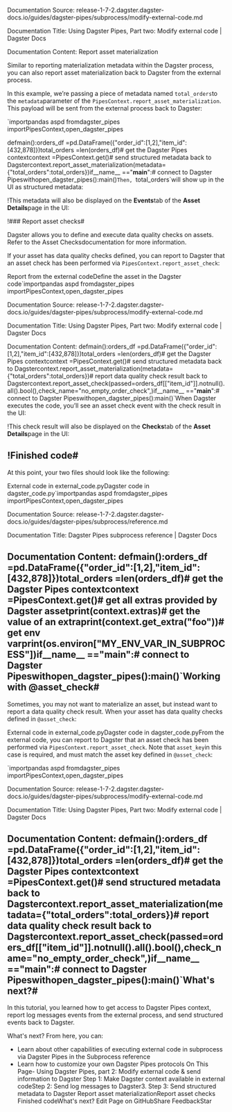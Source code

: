 Documentation Source:
release-1-7-2.dagster.dagster-docs.io/guides/dagster-pipes/subprocess/modify-external-code.md

Documentation Title:
Using Dagster Pipes, Part two: Modify external code | Dagster Docs

Documentation Content:
Report asset materialization

Similar to reporting materialization metadata within the Dagster process, you can also report asset materialization back to Dagster from the external process.

In this example, we’re passing a piece of metadata named `total_orders`to the `metadata`parameter of the `PipesContext.report_asset_materialization`. This payload will be sent from the external process back to Dagster:

`importpandas aspd
fromdagster_pipes importPipesContext,open_dagster_pipes


defmain():orders_df =pd.DataFrame({"order_id":[1,2],"item_id":[432,878]})total_orders =len(orders_df)# get the Dagster Pipes contextcontext =PipesContext.get()# send structured metadata back to Dagstercontext.report_asset_materialization(metadata={"total_orders":total_orders})if__name__ =="__main__":# connect to Dagster Pipeswithopen_dagster_pipes():main()`Then, `total_orders`will show up in the UI as structured metadata:

!This metadata will also be displayed on the **Events**tab of the **Asset Details**page in the UI:

!### Report asset checks#

Dagster allows you to define and execute data quality checks on assets. Refer to the Asset Checksdocumentation for more information.

If your asset has data quality checks defined, you can report to Dagster that an asset check has been performed via `PipesContext.report_asset_check`:

Report from the external codeDefine the asset in the Dagster code`importpandas aspd
fromdagster_pipes importPipesContext,open_dagster_pipes



Documentation Source:
release-1-7-2.dagster.dagster-docs.io/guides/dagster-pipes/subprocess/modify-external-code.md

Documentation Title:
Using Dagster Pipes, Part two: Modify external code | Dagster Docs

Documentation Content:
defmain():orders_df =pd.DataFrame({"order_id":[1,2],"item_id":[432,878]})total_orders =len(orders_df)# get the Dagster Pipes contextcontext =PipesContext.get()# send structured metadata back to Dagstercontext.report_asset_materialization(metadata={"total_orders":total_orders})# report data quality check result back to Dagstercontext.report_asset_check(passed=orders_df[["item_id"]].notnull().all().bool(),check_name="no_empty_order_check",)if__name__ =="__main__":# connect to Dagster Pipeswithopen_dagster_pipes():main()`When Dagster executes the code, you’ll see an asset check event with the check result in the UI:

!This check result will also be displayed on the **Checks**tab of the **Asset Details**page in the UI:

!Finished code#
--------------

At this point, your two files should look like the following:

External code in external\_code.pyDagster code in dagster\_code.py`importpandas aspd
fromdagster_pipes importPipesContext,open_dagster_pipes



Documentation Source:
release-1-7-2.dagster.dagster-docs.io/guides/dagster-pipes/subprocess/reference.md

Documentation Title:
Dagster Pipes subprocess reference | Dagster Docs

Documentation Content:
defmain():orders_df =pd.DataFrame({"order_id":[1,2],"item_id":[432,878]})total_orders =len(orders_df)# get the Dagster Pipes contextcontext =PipesContext.get()# get all extras provided by Dagster assetprint(context.extras)# get the value of an extraprint(context.get_extra("foo"))# get env varprint(os.environ["MY_ENV_VAR_IN_SUBPROCESS"])if__name__ =="__main__":# connect to Dagster Pipeswithopen_dagster_pipes():main()`Working with @asset\_check#
---------------------------

Sometimes, you may not want to materialize an asset, but instead want to report a data quality check result. When your asset has data quality checks defined in `@asset_check`:

External code in external\_code.pyDagster code in dagster\_code.pyFrom the external code, you can report to Dagster that an asset check has been performed via `PipesContext.report_asset_check`. Note that `asset_key`in this case is required, and must match the asset key defined in `@asset_check`:

`importpandas aspd
fromdagster_pipes importPipesContext,open_dagster_pipes



Documentation Source:
release-1-7-2.dagster.dagster-docs.io/guides/dagster-pipes/subprocess/modify-external-code.md

Documentation Title:
Using Dagster Pipes, Part two: Modify external code | Dagster Docs

Documentation Content:
defmain():orders_df =pd.DataFrame({"order_id":[1,2],"item_id":[432,878]})total_orders =len(orders_df)# get the Dagster Pipes contextcontext =PipesContext.get()# send structured metadata back to Dagstercontext.report_asset_materialization(metadata={"total_orders":total_orders})# report data quality check result back to Dagstercontext.report_asset_check(passed=orders_df[["item_id"]].notnull().all().bool(),check_name="no_empty_order_check",)if__name__ =="__main__":# connect to Dagster Pipeswithopen_dagster_pipes():main()`What's next?#
-------------

In this tutorial, you learned how to get access to Dagster Pipes context, report log messages events from the external process, and send structured events back to Dagster.

What's next? From here, you can:

* Learn about other capabilities of executing external code in subprocess via Dagster Pipes in the Subprocess reference
* Learn how to customize your own Dagster Pipes protocols
On This Page- Using Dagster Pipes, part 2: Modify external code & send information to Dagster
	Step 1: Make Dagster context available in external codeStep 2: Send log messages to Dagster3. Step 3: Send structured metadata to Dagster
		Report asset materializationReport asset checks
	Finished codeWhat's next?
Edit Page on GitHubShare FeedbackStar



